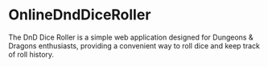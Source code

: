 # OnlineDndDiceRoller
The DnD Dice Roller is a simple web application designed for Dungeons &amp; Dragons enthusiasts, providing a convenient way to roll dice and keep track of roll history.
